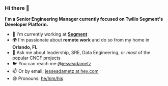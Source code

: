 ### Hi there 👋

**I'm a Senior Engineering Manager currently focused on Twilio Segment's Developer Platform.**

- 🏢 I'm currently working at **[Segment](https://segment.com/)**
- 🌍 I'm passionate about **remote work** and do so from my home in **Orlando, FL**
- 💬 Ask me about leadership, SRE, Data Engineering, or _most_ of the popular CNCF projects
- 🐦 You can reach me [@jesseadametz](https://twitter.com/jesseadametz)
- 📫 Or by email; [jesseadametz at hey.com](mailto:jesseadametz@hey.com)
- 😄 Pronouns: [he/him/his](https://pronoun.is/he)
